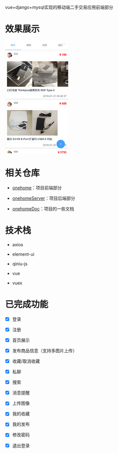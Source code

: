 vue+django+mysql实现的移动端二手交易应用前端部分

# 效果展示

![1](img/1.gif)

# 相关仓库

- [onehome](https://github.com/michwh/onehome)：项目前端部分

- [onehomeServer](https://github.com/michwh/onehome-server)：项目后端部分

- [onehomeDoc](https://github.com/michwh/onehomeDoc)：项目的一些文档

# 技术栈

- axios

- element-ui

- qiniu-js

- vue

- vuex

# 已完成功能

- [x] 登录

- [x] 注册

- [x] 首页展示

- [x] 发布商品信息（支持多图片上传）

- [x] 收藏/取消收藏

- [x] 私聊

- [x] 搜索

- [x] 消息提醒

- [x] 上传图像

- [x] 我的收藏

- [x] 我的发布

- [x] 修改密码

- [x] 退出登录